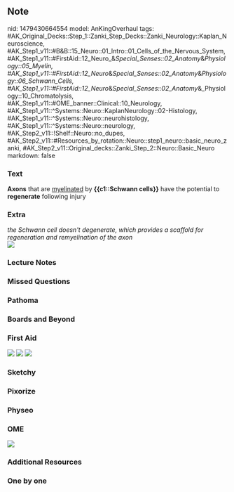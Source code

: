 ## Note
nid: 1479430664554
model: AnKingOverhaul
tags: #AK_Original_Decks::Step_1::Zanki_Step_Decks::Zanki_Neurology::Kaplan_Neuroscience, #AK_Step1_v11::#B&B::15_Neuro::01_Intro::01_Cells_of_the_Nervous_System, #AK_Step1_v11::#FirstAid::12_Neuro_&_Special_Senses::02_Anatomy_&_Physiology::05_Myelin, #AK_Step1_v11::#FirstAid::12_Neuro_&_Special_Senses::02_Anatomy_&_Physiology::06_Schwann_Cells, #AK_Step1_v11::#FirstAid::12_Neuro_&_Special_Senses::02_Anatomy_&_Physiology::10_Chromatolysis, #AK_Step1_v11::#OME_banner::Clinical::10_Neurology, #AK_Step1_v11::^Systems::Neuro::KaplanNeurology::02-Histology, #AK_Step1_v11::^Systems::Neuro::neurohistology, #AK_Step1_v11::^Systems::Neuro::neurology, #AK_Step2_v11::!Shelf::Neuro::no_dupes, #AK_Step2_v11::#Resources_by_rotation::Neuro::step1_neuro::basic_neuro_zanki, #AK_Step2_v11::Original_decks::Zanki_Step_2::Neuro::Basic_Neuro
markdown: false

### Text
<div>
  <b>Axons</b> that are <u>myelinated</u> by <b>{{c1::Schwann
  cells}}</b> have the potential to <b>regenerate</b> following
  injury
</div>

### Extra
<div>
  <i>the Schwann cell doesn't degenerate, which provides a scaffold
  for regeneration and remyelination of the axon</i>
</div>
<div>
  <i><img src="paste-244422293848380.jpg"></i>
</div>

### Lecture Notes


### Missed Questions


### Pathoma


### Boards and Beyond


### First Aid
<img src="tmpklvUs_.png"> <img src="tmpSlDXY3.png"> <img src=
"tmpYjvCIi.png">

### Sketchy


### Pixorize


### Physeo


### OME
<div class="ome-widget">
  <a href=
  "https://onlinemeded.org/spa/neurology?ref=anki"><img src="_OME_AnkiFlashcards_Topic_3.png"></a>
</div>

### Additional Resources


### One by one

